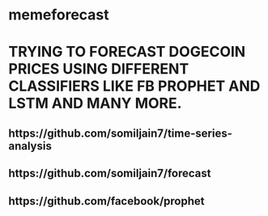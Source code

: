 <H1> memeforecast

<H1>TRYING TO FORECAST DOGECOIN PRICES USING DIFFERENT CLASSIFIERS LIKE FB PROPHET AND LSTM AND MANY MORE.
  
  
  <H2>https://github.com/somiljain7/time-series-analysis
  
  <H2>https://github.com/somiljain7/forecast

 <H2> https://github.com/facebook/prophet

